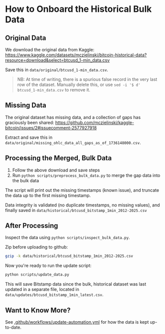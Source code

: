 # How to Onboard the Historical Bulk Data

## Original Data

We download the original data from Kaggle:
<https://www.kaggle.com/datasets/mczielinski/bitcoin-historical-data?resource=download&select=btcusd_1-min_data.csv>

Save this in `data/original/btcusd_1-min_data.csv`.

> NB: At time of writing, there is a spurious false record in the very last row of the dataset.
> Manually delete this, or use `sed -i '$ d' btcusd_1-min_data.csv` to remove it.

## Missing Data

The original dataset has missing data, and a collection of gaps has graciously been shared:
<https://github.com/mczielinski/kaggle-bitcoin/issues/2#issuecomment-2577927918>

Extract and save this in `data/original/missing_ohlc_data_all_gaps_as_of_1736148000.csv`.

## Processing the Merged, Bulk Data

1. Follow the above download and save steps
2. Run `python scripts/preprocess_bulk_data.py` to merge the gap data into the bulk data

The script will print out the missing timestamps (known issue), and truncate the data up to the first missing timestamp.

Data integrity is validated (no duplicate timestamps, no missing values),
and finally saved in `data/historical/btcusd_bitstamp_1min_2012-2025.csv`

## After Processing

Inspect the data using `python scripts/inspect_bulk_data.py`.

Zip before uploading to github:

```bash
gzip -k data/historical/btcusd_bitstamp_1min_2012-2025.csv
```

Now you're ready to run the update script:

```bash
python scripts/update_data.py
```

This will save Bitstamp data since the bulk, historical dataset was last updated in a separate file,
located in `data/updates/btcusd_bitstamp_1min_latest.csv`.

## Want to Know More?

See [.github/workflows/update-automation.yml](../.github/workflows/update-automation.yml) for how the data is kept up-to-date.
